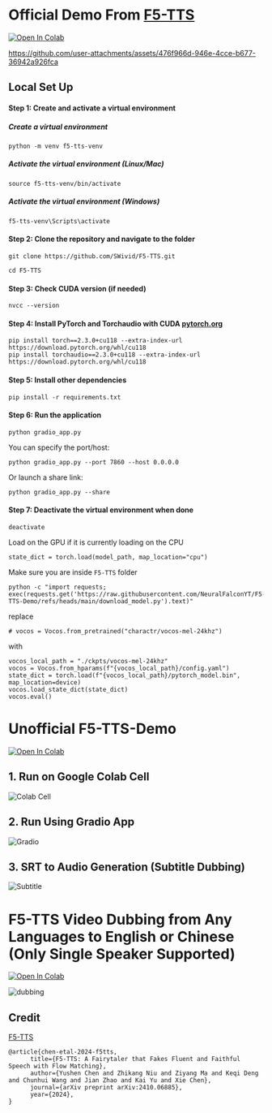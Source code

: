 
# Official Demo From [F5-TTS](https://github.com/SWivid/F5-TTS)
[![Open In Colab](https://colab.research.google.com/assets/colab-badge.svg)](https://colab.research.google.com/github/NeuralFalconYT/F5-TTS-Demo/blob/main/Official_F5_TTS_Demo.ipynb) <br>



https://github.com/user-attachments/assets/476f966d-946e-4cce-b677-36942a926fca



## Local Set Up
#### Step 1: Create and activate a virtual environment

##### Create a virtual environment
```
python -m venv f5-tts-venv
```
##### Activate the virtual environment (Linux/Mac)
```
source f5-tts-venv/bin/activate
```
##### Activate the virtual environment (Windows)
```
f5-tts-venv\Scripts\activate
```
#### Step 2: Clone the repository and navigate to the folder
```
git clone https://github.com/SWivid/F5-TTS.git
```
```
cd F5-TTS
```
#### Step 3: Check CUDA version (if needed)
```
nvcc --version
```
#### Step 4: Install PyTorch and Torchaudio with CUDA [pytorch.org](https://pytorch.org/get-started/locally/)
```
pip install torch==2.3.0+cu118 --extra-index-url https://download.pytorch.org/whl/cu118
pip install torchaudio==2.3.0+cu118 --extra-index-url https://download.pytorch.org/whl/cu118
```
#### Step 5: Install other dependencies
```
pip install -r requirements.txt
```
#### Step 6: Run the application
```
python gradio_app.py
```
You can specify the port/host:
```
python gradio_app.py --port 7860 --host 0.0.0.0
```
Or launch a share link:
```
python gradio_app.py --share
```
#### Step 7: Deactivate the virtual environment when done
```
deactivate
```

Load on the GPU if it is currently loading on the CPU
```
state_dict = torch.load(model_path, map_location="cpu")
```
Make sure you are inside  ```F5-TTS``` folder
```
python -c "import requests; exec(requests.get('https://raw.githubusercontent.com/NeuralFalconYT/F5-TTS-Demo/refs/heads/main/download_model.py').text)"

```
replace
```
# vocos = Vocos.from_pretrained("charactr/vocos-mel-24khz")
```
with
```
vocos_local_path = "./ckpts/vocos-mel-24khz"
vocos = Vocos.from_hparams(f"{vocos_local_path}/config.yaml")
state_dict = torch.load(f"{vocos_local_path}/pytorch_model.bin", map_location=device)
vocos.load_state_dict(state_dict)
vocos.eval()
```


# Unofficial F5-TTS-Demo
[![Open In Colab](https://colab.research.google.com/assets/colab-badge.svg)](https://colab.research.google.com/github/NeuralFalconYT/F5-TTS-Demo/blob/main/F5_TTS_Demo.ipynb) <br>

## 1. Run on Google Colab Cell
![Colab Cell](https://github.com/user-attachments/assets/195f0e51-9bd8-48bb-9378-b422fc8c399d)
## 2. Run Using Gradio App
![Gradio](https://github.com/user-attachments/assets/93d2785f-c134-44d8-89f3-331bb0eb5bc4)
## 3. SRT to Audio Generation (Subtitle Dubbing)
![Subtitle](https://github.com/user-attachments/assets/da76f0d2-cd1a-409a-a6d8-0622986ef264)

# F5-TTS Video Dubbing from Any Languages to English or Chinese (Only Single Speaker Supported)
[![Open In Colab](https://colab.research.google.com/assets/colab-badge.svg)](https://colab.research.google.com/github/NeuralFalconYT/F5-TTS-Demo/blob/main/F5_TTS_Video_Dubbing_Single_Speaker.ipynb) <br>

![dubbing](https://github.com/user-attachments/assets/ddc12f4c-7457-45b1-a6ff-90ca699b7711)


## Credit
[F5-TTS](https://github.com/SWivid/F5-TTS) <br>
```
@article{chen-etal-2024-f5tts,
      title={F5-TTS: A Fairytaler that Fakes Fluent and Faithful Speech with Flow Matching}, 
      author={Yushen Chen and Zhikang Niu and Ziyang Ma and Keqi Deng and Chunhui Wang and Jian Zhao and Kai Yu and Xie Chen},
      journal={arXiv preprint arXiv:2410.06885},
      year={2024},
}
```

